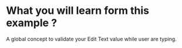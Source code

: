 # What you will learn form this example ?

A global concept to validate your Edit Text value while user are typing.

